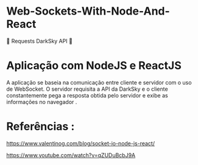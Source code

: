 # Web-Sockets-With-Node-And-React
:arrows_counterclockwise: Requests DarkSky API :arrows_counterclockwise:

# Aplicação com NodeJS e ReactJS 

A aplicação se baseia na comunicação entre cliente e servidor com o uso de WebSocket. O servidor requisita a API da DarkSky
e o cliente constantemente pega a resposta obtida pelo servidor e exibe as informações no navegador .


# Referências :

https://www.valentinog.com/blog/socket-io-node-js-react/

https://www.youtube.com/watch?v=qZUDuBcbJ9A
